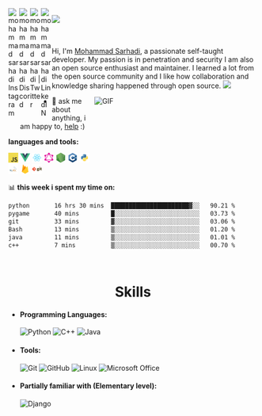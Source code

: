 
<a href="https://www.instagram.com/0.mmd.0/">
  <img align="left" alt="mohammad sarhadi Instagram" width="22px" src="https://raw.githubusercontent.com/hussainweb/hussainweb/main/icons/instagram.png" />
</a>
<a href="https://discord.gg/#">
  <img align="left" alt="mohammad sarhadi Discord" width="22px" src="https://raw.githubusercontent.com/peterthehan/peterthehan/master/assets/discord.svg" />
</a>
<a href="https://twitter.com/thisismmd_">
  <img align="left" alt="mohammad sarhadi | Twitter" width="22px" src="https://raw.githubusercontent.com/peterthehan/peterthehan/master/assets/twitter.svg" />
</a>
<a href="https://www.linkedin.com/in/#/">
  <img align="left" alt="mohammad sarhadi LinkedIN" width="22px" src="https://raw.githubusercontent.com/peterthehan/peterthehan/master/assets/linkedin.svg" />
</a>

![](https://www.mmdw.ir/)

<br />

Hi, I'm [Mohammad Sarhadi](https://www.mmdw.ir/), a passionate self-taught developer. My passion is in penetration and security
I am also an open source enthusiast and maintainer. I learned a lot from the open source community and I like how collaboration and knowledge sharing happened through open source.  <img src="https://media.giphy.com/media/hvRJCLFzcasrR4ia7z/giphy.gif" width="25px"> 





  <img align="right" alt="GIF" src="https://github.com/abhisheknaiidu/abhisheknaiidu/blob/master/code.gif" width="330" height="150" />
 
- 💬 ask me about anything, i am happy to, [help](mailto:mmdsarhadi@gmail.com) :)

**languages and tools:**  

<code><img height="20" src="https://raw.githubusercontent.com/github/explore/80688e429a7d4ef2fca1e82350fe8e3517d3494d/topics/javascript/javascript.png"></code>
<code><img height="20" src="https://raw.githubusercontent.com/github/explore/80688e429a7d4ef2fca1e82350fe8e3517d3494d/topics/vue/vue.png"></code>
<code><img height="20" src="https://raw.githubusercontent.com/github/explore/80688e429a7d4ef2fca1e82350fe8e3517d3494d/topics/react/react.png"></code>
<code><img height="20" src="https://raw.githubusercontent.com/github/explore/5c058a388828bb5fde0bcafd4bc867b5bb3f26f3/topics/graphql/graphql.png"></code>
<code><img height="20" src="https://raw.githubusercontent.com/github/explore/80688e429a7d4ef2fca1e82350fe8e3517d3494d/topics/nodejs/nodejs.png"></code>
<code><img height="20" src="https://raw.githubusercontent.com/github/explore/80688e429a7d4ef2fca1e82350fe8e3517d3494d/topics/cpp/cpp.png"></code>
<code><img height="20" src="https://raw.githubusercontent.com/github/explore/80688e429a7d4ef2fca1e82350fe8e3517d3494d/topics/python/python.png"></code>
<code><img height="20" src="https://raw.githubusercontent.com/github/explore/80688e429a7d4ef2fca1e82350fe8e3517d3494d/topics/mysql/mysql.png"></code>
<code><img height="20" src="https://raw.githubusercontent.com/github/explore/80688e429a7d4ef2fca1e82350fe8e3517d3494d/topics/firebase/firebase.png"></code>
<code><img height="20" src="https://raw.githubusercontent.com/github/explore/80688e429a7d4ef2fca1e82350fe8e3517d3494d/topics/git/git.png"></code>

📊 **this week i spent my time on:**
<!--START_SECTION:waka-->

```text
python       16 hrs 30 mins  ██████████████████████▓░░   90.21 %
pygame       40 mins         █░░░░░░░░░░░░░░░░░░░░░░░░   03.73 %
git          33 mins         ▓░░░░░░░░░░░░░░░░░░░░░░░░   03.06 %
Bash         13 mins         ▒░░░░░░░░░░░░░░░░░░░░░░░░   01.20 %
java         11 mins         ▒░░░░░░░░░░░░░░░░░░░░░░░░   01.01 %
c++          7 mins          ▒░░░░░░░░░░░░░░░░░░░░░░░░   00.70 %
```
<!--END_SECTION:waka-->
<br />
<p align="center">
  <h1 align="center"> Skills </h1>
<p h2 align="center">

- #### Programming Languages:
  <img alt="Python" src="https://img.shields.io/badge/python-%2314354C.svg?style=for-the-badge&logo=python&logoColor=white"/>
  <img alt="C++" src="https://img.shields.io/badge/c++-%2300599C.svg?style=for-the-badge&logo=c%2B%2B&logoColor=white"/>
  <img alt="Java" src="https://img.shields.io/badge/java-%23ED8B00.svg?style=for-the-badge&logo=java&logoColor=white"/>


- #### Tools:
  <img alt="Git" src="https://img.shields.io/badge/git-%23F05033.svg?style=for-the-badge&logo=git&logoColor=white"/>
  <img alt="GitHub" src="https://img.shields.io/badge/github-%23121011.svg?style=for-the-badge&logo=github&logoColor=white"/>
  <img alt="Linux" src="https://img.shields.io/badge/Linux-FCC624?style=for-the-badge&logo=linux&logoColor=black">
  <img alt="Microsoft Office" src="https://img.shields.io/badge/Microsoft_Office-D83B01?style=for-the-badge&logo=microsoft-office&logoColor=white" />
- #### Partially familiar with (Elementary level):
  <img alt="Django" src="https://img.shields.io/badge/django-%23092E20.svg?style=for-the-badge&logo=django&logoColor=white">




